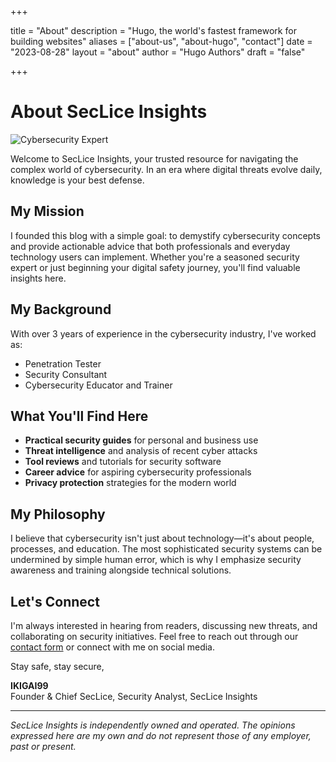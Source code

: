 +++

title = "About"
description = "Hugo, the world's fastest framework for building websites"
aliases = ["about-us", "about-hugo", "contact"]
date = "2023-08-28"
layout = "about"
author = "Hugo Authors"
draft = "false"

+++

 
# About SecLice Insights

![Cybersecurity Expert](avatar.png)

Welcome to SecLice Insights, your trusted resource for navigating the complex world of cybersecurity. In an era where digital threats evolve daily, knowledge is your best defense.

## My Mission

I founded this blog with a simple goal: to demystify cybersecurity concepts and provide actionable advice that both professionals and everyday technology users can implement. Whether you're a seasoned security expert or just beginning your digital safety journey, you'll find valuable insights here.

## My Background

With over 3 years of experience in the cybersecurity industry, I've worked as:

- Penetration Tester 
- Security Consultant 
- Cybersecurity Educator and Trainer


## What You'll Find Here

- **Practical security guides** for personal and business use
- **Threat intelligence** and analysis of recent cyber attacks
- **Tool reviews** and tutorials for security software
- **Career advice** for aspiring cybersecurity professionals
- **Privacy protection** strategies for the modern world

## My Philosophy

I believe that cybersecurity isn't just about technology—it's about people, processes, and education. The most sophisticated security systems can be undermined by simple human error, which is why I emphasize security awareness and training alongside technical solutions.

## Let's Connect

I'm always interested in hearing from readers, discussing new threats, and collaborating on security initiatives. Feel free to reach out through our [contact form](/contact) or connect with me on social media.

Stay safe, stay secure,

**IKIGAI99**  
Founder & Chief SecLice, Security Analyst, SecLice Insights

---

*SecLice Insights is independently owned and operated. The opinions expressed here are my own and do not represent those of any employer, past or present.*